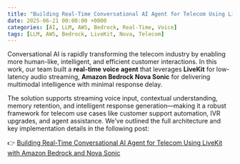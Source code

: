 ```yaml
---
title: "Building Real-Time Conversational AI Agent for Telecom Using LiveKit with Amazon Bedrock and Nova"
date: 2025-06-21 00:00:00 +0000
categories: [AI, LLM, AWS, Bedrock, Real-Time, Voice]
tags: [LLM, AWS, Bedrock, LiveKit, Nova, Telecom]
---
```


Conversational AI is rapidly transforming the telecom industry by enabling more human-like, intelligent, and efficient customer interactions. In this work, our team built a **real-time voice agent** that leverages **LiveKit** for low-latency audio streaming, **Amazon Bedrock Nova Sonic** for delivering multimodal intelligence with minimal response delay.

The solution supports streaming voice input, contextual understanding, memory retention, and intelligent response generation—making it a robust framework for telecom use cases like customer support automation, IVR upgrades, and agent assistance. We’ve outlined the full architecture and key implementation details in the following post:

👉 [Building Real-Time Conversational AI Agent for Telecom Using LiveKit with Amazon Bedrock and Nova Sonic](https://dev.to/innovationincubator/building-real-time-conversational-ai-agent-for-telecom-using-livekit-with-amazon-bedrock-and-nova-4kgk)
